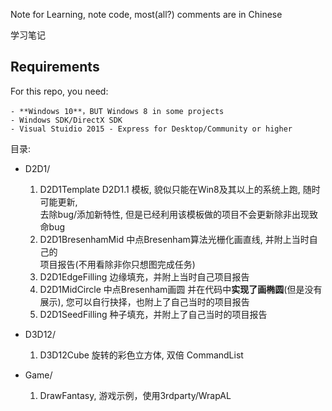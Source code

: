﻿Note for Learning, note code, most(all?) comments are in Chinese

学习笔记

## Requirements
  
For this repo, you need:
  
    - **Windows 10**，BUT Windows 8 in some projects
    - Windows SDK/DirectX SDK
    - Visual Stuidio 2015 - Express for Desktop/Community or higher

目录:

- D2D1/
    
    1. D2D1Template D2D1.1 模板, 貌似只能在Win8及其以上的系统上跑, 随时可能更新,  
        去除bug/添加新特性, 但是已经利用该模板做的项目不会更新除非出现致命bug
    2. D2D1BresenhamMid 中点Bresenham算法光栅化画直线, 并附上当时自己的  
        项目报告(不用看除非你只想图完成任务)
    3. D2D1EdgeFilling 边缘填充，并附上当时自己项目报告
    4. D2D1MidCircle 中点Bresenham画圆 并在代码中**实现了画椭圆**(但是没有展示),
         您可以自行抉择，也附上了自己当时的项目报告
    5. D2D1SeedFilling 种子填充，并附上了自己当时的项目报告
        
- D3D12/
    
    1. D3D12Cube 旋转的彩色立方体, 双倍 CommandList
    
- Game/
    
    1. DrawFantasy, 游戏示例，使用3rdparty/WrapAL



